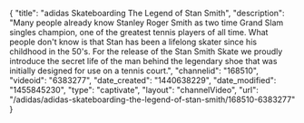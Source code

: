 {
    "title": "adidas Skateboarding The Legend of Stan Smith",
    "description": "Many people already know Stanley Roger Smith as two time Grand Slam singles champion, one of the greatest tennis players of all time. What people don't know is that Stan has been a lifelong skater since his childhood in the 50's. For the release of the Stan Smith Skate we proudly introduce the secret life of the man behind the legendary shoe that was initially designed for use on a tennis court.",
    "channelid": "168510",
    "videoid": "6383277",
    "date_created": "1440638229",
    "date_modified": "1455845230",
    "type": "captivate",
    "layout": "channelVideo",
    "url": "\/adidas\/adidas-skateboarding-the-legend-of-stan-smith\/168510-6383277"
}